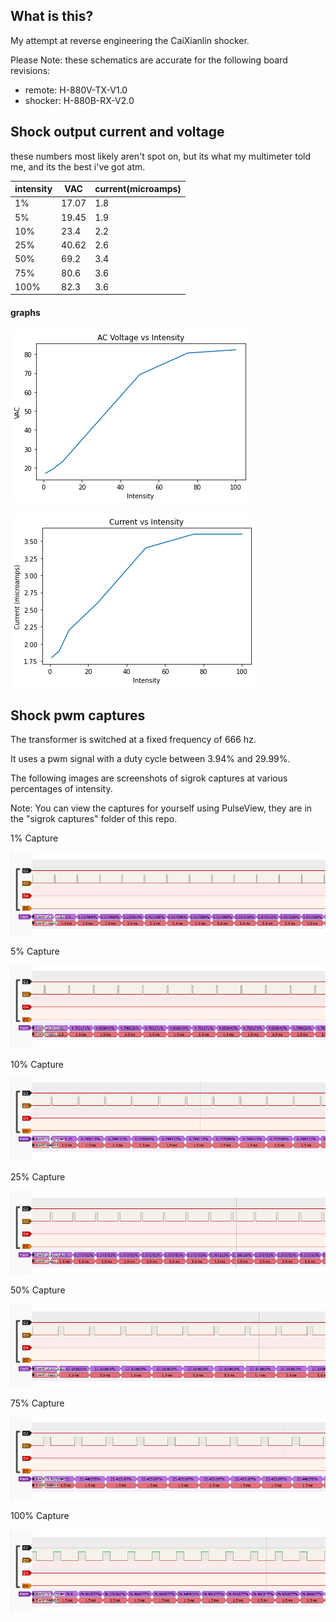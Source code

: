 ## What is this?

My attempt at reverse engineering the CaiXianlin shocker.


Please Note: these schematics are accurate for the following board revisions:
* remote: H-880V-TX-V1.0
* shocker: H-880B-RX-V2.0

## Shock output current and voltage

these numbers most likely aren't spot on, but its what my multimeter told me, and its the best i've got atm.

intensity | VAC | current(microamps)
--- | --- | ---
1% | 17.07 | 1.8
5% | 19.45 | 1.9
10% | 23.4 | 2.2
25% | 40.62 | 2.6
50% | 69.2 | 3.4
75% | 80.6 | 3.6
100% | 82.3 | 3.6


#### graphs

![alt text](./images/volts_vs_intensity.png "VAC vs intensity")


![alt text](./images/current_vs_intensity.png "current vs intensity")



## Shock pwm captures

The transformer is switched at a fixed frequency of 666 hz.

It uses a pwm signal with a duty cycle between 3.94% and 29.99%.

The following images are screenshots of sigrok captures at various percentages of intensity.

Note: You can view the captures for yourself using PulseView, they are in the "sigrok captures" folder of this repo.

1% Capture

![alt text](./images/1.png "1% intensity")

5% Capture

![alt text](./images/5.png "5% intensity")

10% Capture

![alt text](./images/10.png "10% intensity")

25% Capture

![alt text](./images/25.png "25% intensity")

50% Capture

![alt text](./images/50.png "50% intensity")

75% Capture

![alt text](./images/75.png "75% intensity")

100% Capture

![alt text](./images/100.png "100% intensity")

